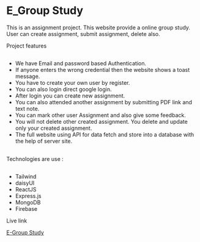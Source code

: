 # E_Group Study

This is an assignment project. This website provide a online group study. User can create assignment, submit assignment, delete also.

Project features
##

- We have Email and password based Authentication.
- If anyone enters the wrong credential then the website shows a toast message.
- You have to create your own user by register.
- You can also login direct google login.
- After login you can create new assignment.
- You can also attended another assignment by submitting PDF link and text note.
- You can mark other user Assignment and also give some feedback. 
- You will not delete other created assignment. You delete and update only your created assignment.
- The full website using API for data fetch and store into a database with the help of server site.

##

Technologies are use :
##

- Tailwind
- daisyUI
- ReactJS
- Express.js
- MongoDB
- Firebase

  
Live link

[E-Group Study](https://online-group-study-react.surge.sh/)
